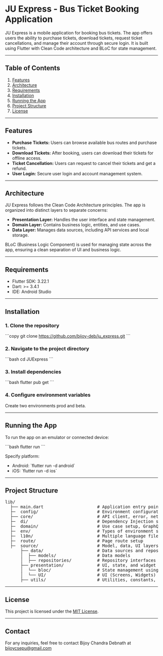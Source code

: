 
# JU Express - Bus Ticket Booking Application

JU Express is a mobile application for booking bus tickets. The app offers users the ability to purchase tickets, download tickets, request ticket cancellations, and manage their account through secure login. It is built using Flutter with Clean Code architecture and BLoC for state management.

---

## Table of Contents

1. [Features](#features)
2. [Architecture](#architecture)
3. [Requirements](#requirements)
4. [Installation](#installation)
5. [Running the App](#running-the-app)
6. [Project Structure](#project-structure)
7. [License](#license)

---

## Features

- **Purchase Tickets:** Users can browse available bus routes and purchase tickets.
- **Download Tickets:** After booking, users can download their tickets for offline access.
- **Ticket Cancellation:** Users can request to cancel their tickets and get a refund.
- **User Login:** Secure user login and account management system.

---

## Architecture

JU Express follows the Clean Code Architecture principles. The app is organized into distinct layers to separate concerns:

- **Presentation Layer:** Handles the user interface and state management.
- **Domain Layer:** Contains business logic, entities, and use cases.
- **Data Layer:** Manages data sources, including API services and local storage.

BLoC (Business Logic Component) is used for managing state across the app, ensuring a clean separation of UI and business logic.

---

## Requirements

- Flutter SDK: 3.22.1
- Dart: >= 3.4.1
- IDE: Android Studio 

---

## Installation

### 1. Clone the repository

\`\`\`copy
git clone https://github.com/bijoy-deb/ju_express.git
\`\`\`

### 2. Navigate to the project directory

\`\`\`bash
cd JUExpress
\`\`\`

### 3. Install dependencies

\`\`\`bash
flutter pub get
\`\`\`

### 4. Configure environment variables

Create two environments prod and beta. 

---

## Running the App

To run the app on an emulator or connected device:

\`\`\`bash
flutter run
\`\`\`

Specify platform:

- Android: \`flutter run -d android\`
- iOS: \`flutter run -d ios\`

---

## Project Structure


<pre>
lib/
  ├── main.dart                     # Application entry point
  ├─  config/                       # Environment configuration
  ├── core/                         # API client, error, network setup
  ├─  di/                           # Dependency Injection setup
  ├─  domain/                       # Use case setup, GraphQL queries, mutations
  ├─  env/                          # Types of environment setup
  ├─  l10n/                         # Multiple language files (Localization)
  ├─  route/                        # Page route setup
  ├─  source/                       # Model, data, UI layers
      ├── data/                     # Data sources and repositories
      │  ├── models/                # Data models 
      │  ├── repositories/          # Repository interfaces and implementations, GraphQL client interaction
      ├── presentation/             # UI, state, and widget
      │  └── bloc/                  # State management using BLoC
      │  └── UI/                    # UI (Screens, Widgets)
      ├── utils/                    # Utilities, constants, helpers
</pre>
---



## License

This project is licensed under the [MIT License](LICENSE).

---

## Contact

For any inquiries, feel free to contact Bijoy Chandra Debnath at bijoycsepu@gmail.com
